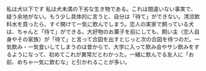 私は犬以下です 私は犬未満の下劣な生き物である。これは間違いない事実で、疑う余地がない。もう少し具体的に言うと、自分は「待て」ができない。清涼飲料水を買ったら、すぐ開けて一気に飲んでしまう。恋人の実家で飼っている犬は、ちゃんと「待て」ができる。大好物のお菓子を前にしても、飼い主（恋人自身やその家族）が「待て」と言って合図を出すとじっと次の合図を待つのだ。一気飲み・一気食いしてしまうのは昔からで、大学に入って飲み会やサシ飲みをするようになって、初めてこれが異常だとわかった。一緒に飲んでる友人に「お前、めちゃ一気に飲むな」と引かれることが多い。